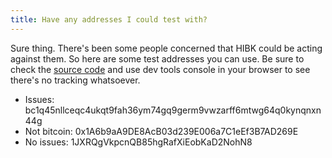 ```yaml
---
title: Have any addresses I could test with?
---
```


Sure thing. There's been some people concerned that HIBK could be acting against them. So here are some test addresses you can use. Be sure to check the [source code](https://github.com/haveibeenknown/haveibeenknown) and use dev tools console in your browser to see there's no tracking whatsoever.

* Issues: bc1q45nllceqc4ukqt9fah36ym74gq9germ9vwzarff6mtwg64q0kynqnxn44g
* Not bitcoin: 0x1A6b9aA9DE8AcB03d239E006a7C1eEf3B7AD269E
* No issues: 1JXRQgVkpcnQB85hgRafXiEobKaD2NohN8
